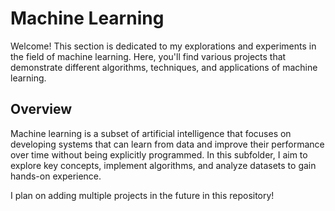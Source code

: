# Machine Learning
Welcome! This section is dedicated to my explorations and experiments in the field of machine learning. Here, you'll find various projects that demonstrate different algorithms, techniques, and applications of machine learning.

## Overview
Machine learning is a subset of artificial intelligence that focuses on developing systems that can learn from data and improve their performance over time without being explicitly programmed. In this subfolder, I aim to explore key concepts, implement algorithms, and analyze datasets to gain hands-on experience.

I plan on adding multiple projects in the future in this repository!

